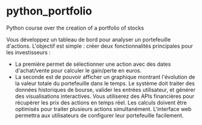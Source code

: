 # python_portfolio
Python course over the creation of a portfolio of stocks

Vous développez un tableau de bord pour analyser un portefeuille d'actions. L'objectif est simple : créer deux fonctionnalités principales pour les investisseurs : 
- La première permet de sélectionner une action avec des dates d'achat/vente pour calculer le gain/perte en euros. 
- La seconde est de pouvoir afficher un graphique montrant l'évolution de la valeur totale du portefeuille dans le temps.
Le système doit traiter des données historiques de bourse, valider les entrées utilisateur, et générer des visualisations interactives. Vous utiliserez des APIs financières pour récupérer les prix des actions en temps réel. Les calculs doivent être optimisés pour traiter plusieurs actions simultanément. L'interface web permettra aux utilisateurs de configurer leur portefeuille facilement.
